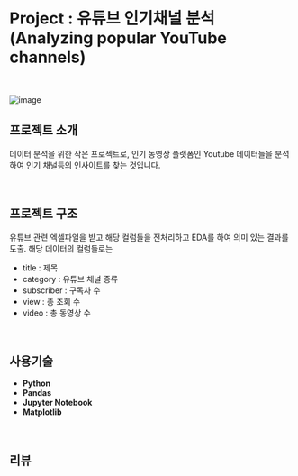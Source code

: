 # Project : 유튜브 인기채널 분석(Analyzing popular YouTube channels)

<br/>

![image](https://github.com/siilver94/Analyzing-popular-YouTube-channels/assets/57824945/966d497b-b262-4774-993f-b3c4ac3c8411)

## 프로젝트 소개
데이터 분석을 위한 작은 프로젝트로, 인기 동영상 플랫폼인 Youtube 데이터들을 분석하여 인기 채널등의 인사이트를 찾는 것입니다.

<br/>

## 프로젝트 구조

유튜브 관련 엑셀파일을 받고 해당 컬럼들을 전처리하고 EDA를 하여 의미 있는 결과를 도출.
해당 데이터의 컬럼들로는
- title : 제목
- category : 유튜브 채널 종류
- subscriber : 구독자 수
- view : 총 조회 수
- video : 총 동영상 수

<br/>

## 사용기술

- **Python**
- **Pandas**
- **Jupyter Notebook**
- **Matplotlib**

<br/>

## 리뷰


